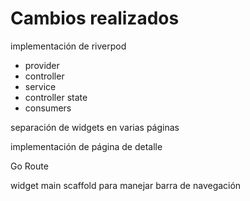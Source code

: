 # Cambios realizados

implementación de riverpod

- provider
- controller
- service
- controller state
- consumers

separación de widgets en varias páginas

implementación de página de detalle

Go Route

widget main scaffold para manejar barra de navegación
